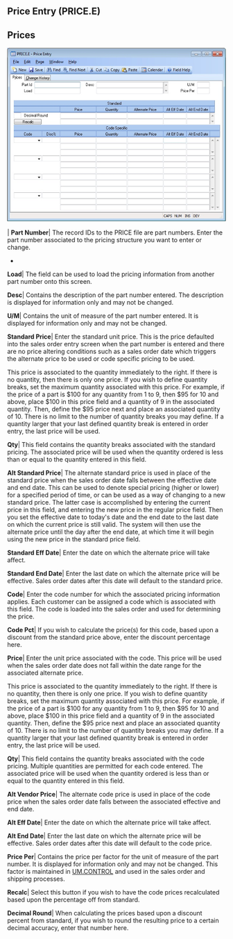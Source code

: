 ## Price Entry (PRICE.E)
<PageHeader />

## Prices

![](./PRICE-E-1.jpg)

| **Part Number**|  The record IDs to the PRICE file are part numbers. Enter
the part number associated to the pricing structure you want to enter or
change.

-  
**Load**|  The field can be used to load the pricing information from another
part number onto this screen.

**Desc**|  Contains the description of the part number entered. The
description is displayed for information only and may not be changed.

**U/M**|  Contains the unit of measure of the part number entered. It is
displayed for information only and may not be changed.

**Standard Price**|  Enter the standard unit price. This is the price
defaulted into the sales order entry screen when the part number is entered
and there are no price altering conditions such as a sales order date which
triggers the alternate price to be used or code specific pricing to be used.

This price is associated to the quantity immediately to the right. If there is
no quantity, then there is only one price. If you wish to define quantity
breaks, set the maximum quantity associated with this price. For example, if
the price of a part is $100 for any quantity from 1 to 9, then $95 for 10 and
above, place $100 in this price field and a quantity of 9 in the associated
quantity. Then, define the $95 price next and place an associated quantity of
10. There is no limit to the number of quantity breaks you may define. If a
quantity larger that your last defined quantity break is entered in order
entry, the last price will be used.

**Qty**|  This field contains the quantity breaks associated with the standard
pricing. The associated price will be used when the quantity ordered is less
than or equal to the quantity entered in this field.

**Alt Standard Price**|  The alternate standard price is used in place of the
standard price when the sales order date falls between the effective date and
end date. This can be used to denote special pricing (higher or lower) for a
specified period of time, or can be used as a way of changing to a new
standard price. The latter case is accomplished by entering the current price
in this field, and entering the new price in the regular price field. Then you
set the effective date to today's date and the end date to the last date on
which the current price is still valid. The system will then use the alternate
price until the day after the end date, at which time it will begin using the
new price in the standard price field.

**Standard Eff Date**|  Enter the date on which the alternate price will take
affect.

**Standard End Date**|  Enter the last date on which the alternate price will
be effective. Sales order dates after this date will default to the standard
price.

**Code**|  Enter the code number for which the associated pricing information
applies. Each customer can be assigned a code which is associated with this
field. The code is loaded into the sales order and used for determining the
price.

**Code Pct**|  If you wish to calculate the price(s) for this code, based upon
a discount from the standard price above, enter the discount percentage here.

**Price**|  Enter the unit price associated with the code. This price will be
used when the sales order date does not fall within the date range for the
associated alternate price.

This price is associated to the quantity immediately to the right. If there is
no quantity, then there is only one price. If you wish to define quantity
breaks, set the maximum quantity associated with this price. For example, if
the price of a part is $100 for any quantity from 1 to 9, then $95 for 10 and
above, place $100 in this price field and a quantity of 9 in the associated
quantity. Then, define the $95 price next and place an associated quantity of
10. There is no limit to the number of quantity breaks you may define. If a
quantity larger that your last defined quantity break is entered in order
entry, the last price will be used.

**Qty**|  This field contains the quantity breaks associated with the code
pricing. Multiple quantities are permitted for each code entered. The
associated price will be used when the quantity ordered is less than or equal
to the quantity entered in this field.

**Alt Vendor Price**|  The alternate code price is used in place of the code
price when the sales order date falls between the associated effective and end
date.

**Alt Eff Date**|  Enter the date on which the alternate price will take
affect.

**Alt End Date**|  Enter the last date on which the alternate price will be
effective. Sales order dates after this date will default to the code price.

**Price Per**|  Contains the price per factor for the unit of measure of the
part number. It is displayed for information only and may not be changed. This
factor is maintained in [UM.CONTROL](../UM-CONTROL/README.md) and used in the sales
order and shipping processes.

**Recalc**|  Select this button if you wish to have the code prices
recalculated based upon the percentage off from standard.

**Decimal Round**|  When calculating the prices based upon a discount percent
from standard, if you wish to round the resulting price to a certain decimal
accuracy, enter that number here.


<badge text= "Version 8.10.57 " vertical="middle" />

<PageFooter />
